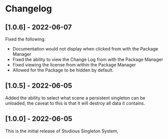 # Changelog

## [1.0.6] - 2022-06-07

Fixed the following:

- Documentation would not display when clicked from with the Package Manager
- Fixed the ability to view the Change Log from with the Package Manager
- Fixed viewing the license from within the Package Manager
- Allowed for the Package to be hidden by default.

## [1.0.5] - 2022-06-05

Added the ability to select what scene a persistent singleton can be unloaded, the caveat to this is that it will destroy all data it contains.

## [1.0.0] - 2022-06-05

This is the initial release of Studious Singleton System,


